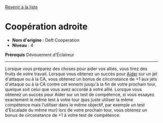 [Revenir à la liste](list.md)

# Coopération adroite

 * **Nom d'origine** : Deft Cooperation
 * **Niveau** : 4


<p><span id="ctl00_MainContent_DetailedOutput"><strong>Prérequis</strong> Dévouement d'Éclaireur<br></span></p>
<hr>
<p>Lorsque vous préparez des choses pour aider vos alliés, vous tirez des fruits de votre travail. Lorsque vous obtenez un succès pour <a href="https://2e.aonprd.com/Actions.aspx?ID=75">Aider</a> sur un jet d'attaque ou à la CA, vous obtenez un bonus de circonstance de +1 aux jets d'attaque ou à la CA contre cet ennemi jusqu'à la fin de votre prochain tour, quelque soit celui que vous avez accordé à votre allié. Lorsque vous obtenez un succès pour Aider sur un test de compétence, si vous essayez exactement le même test à votre tour (pas juste utiliser la même compétence mais l'utiliser dans le même objectif, par exemple un test d'Escalade du même mur) lors de votre prochain tour, vous obtenez un bonus de circonstance de +1 à votre test de compétence.&nbsp;</p>